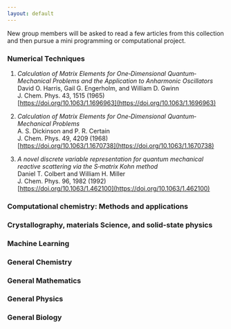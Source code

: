 ```yaml
---
layout: default
---
```

New group members will be asked to read a few articles from this collection and then pursue a mini programming or computational project.

### Numerical Techniques               
1. _Calculation of Matrix Elements for One‐Dimensional Quantum‐Mechanical Problems and the Application to Anharmonic Oscillators_       
David O. Harris, Gail G. Engerholm, and William D. Gwinn         
J. Chem. Phys. 43, 1515 (1965)        
[https://doi.org/10.1063/1.1696963](https://doi.org/10.1063/1.1696963)   

2. _Calculation of Matrix Elements for One‐Dimensional Quantum‐Mechanical Problems_       
A. S. Dickinson and P. R. Certain     
J. Chem. Phys. 49, 4209 (1968)       
[https://doi.org/10.1063/1.1670738](https://doi.org/10.1063/1.1670738)

3. _A novel discrete variable representation for quantum mechanical reactive scattering via the S‐matrix Kohn method_      
Daniel T. Colbert and William H. Miller     
J. Chem. Phys. 96, 1982 (1992)       
[https://doi.org/10.1063/1.462100](https://doi.org/10.1063/1.462100)

### Computational chemistry: Methods and applications     

### Crystallography, materials Science, and solid-state physics  

### Machine Learning  

### General Chemistry

### General Mathematics

### General Physics

### General Biology



